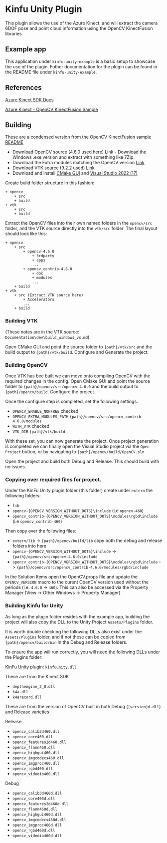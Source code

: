 # Kinfu Unity Plugin

This plugin allows the use of the Azure Kinect, and will extract the camera 6DOF pose and point cloud information using the OpenCV KinectFusion libraries.

## Example app

This application under `kinfu-unity-example` is a basic setup to showcase the use of the plugin. Futher documentation for the plugin can be found in the README file under `kinfu-unity-example`.

## References

[Azure Kinect SDK Docs](https://microsoft.github.io/Azure-Kinect-Sensor-SDK/release/1.4.x/index.html)

[Azure Kinect - OpenCV KinectFusion Sample](https://github.com/microsoft/Azure-Kinect-Samples/tree/master/opencv-kinfu-samples)

## Building

These are a condensed version from the OpenCV KinectFusion sample [README](https://github.com/microsoft/Azure-Kinect-Samples/blob/master/opencv-kinfu-samples/README.md)

- Download OpenCV source (4.6.0 used here) [Link](https://opencv.org/releases/) - Download the Windows .exe version and extract with something like 7Zip.
- Download the Extra modules matching the OpenCV version [Link](https://github.com/opencv/opencv_contrib/tags)
- Download VTK source (9.2.2 used) [Link](https://vtk.org/download/)
- Download and install [CMake GUI](https://cmake.org/download/) and [Visual Studio 2022 (17)](https://visualstudio.microsoft.com/downloads/)

Create build folder structure in this fashion:

```
+ opencv
    + src
    + build
+ vtk
    + src
    + build
```

Extract the OpenCV files into their own named folders in the `opencv/src` folder, and the VTK source directly into the `vtk/src` folder. The final layout should look like this:

```
+ opencv
    + src
        + opencv-4.6.0
            + 3rdparty
            + apps
            ...
        + opencv_contrib-4.6.0
            + doc
            + modules
            ...
    + build
+ vtk
    + src (Extract VTK source here)
        + Accelerators
        ...
    + build
```

### Building VTK

(These notes are in the VTK source: `Documentation\dev\build_windows_vs.md`)

Open CMake GUI and point the source folder to `{path}/vtk/src` and the build output to `{path}/vtk/build`. Configure and Generate the project.

### Building OpenCV

Once VTK has bee built we can move onto compiling OpenCV with the required changes in the config.
Open CMake GUI and point the source folder to `{path}/opencv/src/opencv-4.6.0` and the build output to `{path}/opencv/build`. Configure the project.

Once the configure step is completed, set the following settings:

- `OPENCV_ENABLE_NONFREE` checked
- `OPENCV_EXTRA_MODULES_PATH` `{path}/opencv/src/opencv_contrib-4.6.0/modules`
- `WITH_VTK` checked
- `VTK_DIR` `{path}/vtk/build`

With these set, you can now generate the project. Once project generation is completed we can finally open the Visual Studio project via the `Open Project` button, or by navigating to `{path}/opencv/build/OpenCV.sln`

Open the project and build both Debug and Release. This should build with no issues.

### Copying over required files for project.

Under the KinFu Unity plugin folder (this folder) create under `extern` the following folders:

- `lib`
- `opencv-{OPENCV_VERSION_WITHOUT_DOTS}\include` (i.e `opencv-460`)
- `opencv_contrib-{OPENCV_VERSION_WITHOUT_DOTS}\modules\rgbd\include` (i.e `opencv_contrib-460`)

Then copy over the following files:

- `extern/lib` -> `{path}/opencv/build/lib` copy both the debug and release folders into here
- `opencv-{OPENCV_VERSION_WITHOUT_DOTS}\include` -> `{path}/opencv/src/opencv-4.6.0/include`
- `opencv_contrib-{OPENCV_VERSION_WITHOUT_DOTS}\modules\rgbd\include` -> `{path}/opencv/src/opencv_contrib-4.6.0/modules/rgbd/include`

In the Solution Items open the OpenCV.props file and update the `OPENCV_VERSION` macro to the curent OpenCV version used without the periods (i.e. `4.6.0` -> `460`). This can also be accessed via the Property Manager (View -> Other Windows -> Property Manager).

### Building Kinfu for Unity

As long as the plugin folder resides with the example app, building the project will also copy the DLL to the Unity Project `Assets/Plugins` folder.

It is worth double checking the following DLLs also exist under the `Assets/Plugins` folder, and if not these can be copied from `{path}/opencv/build/bin` in the Debug and Release folders.

To ensure the app will run correctly, you will need the following DLLs under the Plugins folder:

KinFu Unity plugin: `kinfuunity.dll`

These are from the Kinect SDK

- `depthengine_2_0.dll`
- `k4a.dll`
- `k4arecord.dll`

These are from the version of OpenCV built in both Debug (`[version]d.dll`) and Release varieties

Release

- `opencv_calib3d460.dll`
- `opencv_core460.dll`
- `opencv_features2d460.dll`
- `opencv_flann460.dll`
- `opencv_highgui460.dll`
- `opencv_imgcodecs460.dll`
- `opencv_imgproc460.dll`
- `opencv_rgbd460.dll`
- `opencv_videoio460.dll`

Debug

- `opencv_calib3d460d.dll`
- `opencv_core460d.dll`
- `opencv_features2d460d.dll`
- `opencv_flann460d.dll`
- `opencv_highgui460d.dll`
- `opencv_imgcodecs460d.dll`
- `opencv_imgproc460d.dll`
- `opencv_rgbd460d.dll`
- `opencv_videoio460d.dll`
